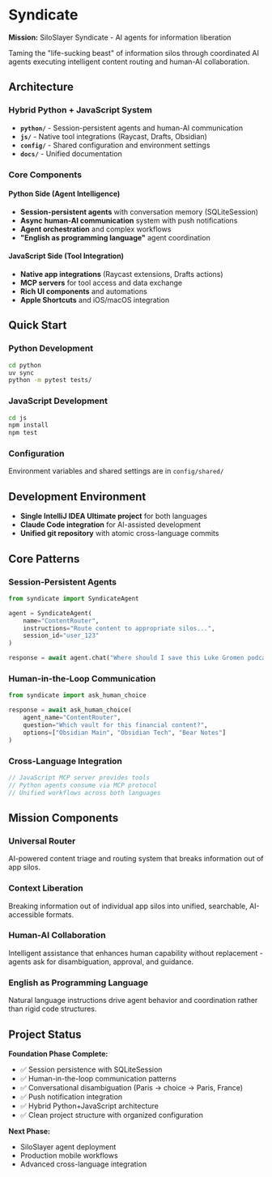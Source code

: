 # Syndicate

**Mission:** SiloSlayer Syndicate - AI agents for information liberation

Taming the "life-sucking beast" of information silos through coordinated AI agents executing intelligent content routing and human-AI collaboration.

## Architecture

### Hybrid Python + JavaScript System
- **`python/`** - Session-persistent agents and human-AI communication
- **`js/`** - Native tool integrations (Raycast, Drafts, Obsidian)  
- **`config/`** - Shared configuration and environment settings
- **`docs/`** - Unified documentation

### Core Components

#### Python Side (Agent Intelligence)
- **Session-persistent agents** with conversation memory (SQLiteSession)
- **Async human-AI communication** system with push notifications
- **Agent orchestration** and complex workflows
- **"English as programming language"** agent coordination

#### JavaScript Side (Tool Integration)  
- **Native app integrations** (Raycast extensions, Drafts actions)
- **MCP servers** for tool access and data exchange
- **Rich UI components** and automations
- **Apple Shortcuts** and iOS/macOS integration

## Quick Start

### Python Development
```bash
cd python
uv sync
python -m pytest tests/
```

### JavaScript Development  
```bash
cd js
npm install
npm test
```

### Configuration
Environment variables and shared settings are in `config/shared/`

## Development Environment

- **Single IntelliJ IDEA Ultimate project** for both languages
- **Claude Code integration** for AI-assisted development
- **Unified git repository** with atomic cross-language commits

## Core Patterns

### Session-Persistent Agents
```python
from syndicate import SyndicateAgent

agent = SyndicateAgent(
    name="ContentRouter",
    instructions="Route content to appropriate silos...",
    session_id="user_123"
)

response = await agent.chat("Where should I save this Luke Gromen podcast note?")
```

### Human-in-the-Loop Communication
```python
from syndicate import ask_human_choice

response = await ask_human_choice(
    agent_name="ContentRouter",
    question="Which vault for this financial content?", 
    options=["Obsidian Main", "Obsidian Tech", "Bear Notes"]
)
```

### Cross-Language Integration
```typescript
// JavaScript MCP server provides tools
// Python agents consume via MCP protocol
// Unified workflows across both languages
```

## Mission Components

### Universal Router
AI-powered content triage and routing system that breaks information out of app silos.

### Context Liberation  
Breaking information out of individual app silos into unified, searchable, AI-accessible formats.

### Human-AI Collaboration
Intelligent assistance that enhances human capability without replacement - agents ask for disambiguation, approval, and guidance.

### English as Programming Language
Natural language instructions drive agent behavior and coordination rather than rigid code structures.

## Project Status

**Foundation Phase Complete:**
- ✅ Session persistence with SQLiteSession
- ✅ Human-in-the-loop communication patterns
- ✅ Conversational disambiguation (Paris → choice → Paris, France)
- ✅ Push notification integration
- ✅ Hybrid Python+JavaScript architecture
- ✅ Clean project structure with organized configuration

**Next Phase:**
- SiloSlayer agent deployment
- Production mobile workflows
- Advanced cross-language integration